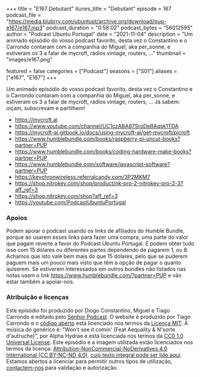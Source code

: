 +++
title = "E167 Debutant"
itunes_title = "Debutant"
episode = 167
podcast_file = "https://media.blubrry.com/ubuntupt/archive.org/download/pup-e167/e167.mp3"
podcast_duration = "0:58:02"
podcast_bytes = "56012595"
author = "Podcast Ubuntu Portugal"
date = "2021-11-04"
description = "Um animado episódio do vosso podcast favorito, desta vez o Constantino e o Carrondo contaram com a companhia do Miguel, aka per_sonne, e estiveram os 3 a falar de mycroft, rádios vintage, routers, …"
thumbnail = "images/e167.png"

featured = false
categories = ["Podcast"]
seasons = ["S01"]
aliases = ["e167", "E167"]
+++

Um animado episódio do vosso podcast favorito, desta vez o Constantino e o Carrondo contaram com a companhia do Miguel, aka per_sonne, e estiveram os 3 a falar de mycroft, rádios vintage, routers, …
Já sabem: oiçam, subscrevam e partilhem!

* https://mycroft.ai
* https://www.youtube.com/channel/UC1czABA87SroDeBAqsk1TDA
* https://mycroft-ai.gitbook.io/docs/using-mycroft-ai/get-mycroft/picroft
* https://www.humblebundle.com/books/raspberry-pi-uncut-books?partner=PUP
* https://www.humblebundle.com/books/coding-hardware-make-books?partner=PUP
* https://www.humblebundle.com/software/javascript-software?partner=PUP
* https://keychronwireless.referralcandy.com/3P2MKM7
* https://shop.nitrokey.com/shop/product/nk-pro-2-nitrokey-pro-2-3?aff_ref=3
* https://shop.nitrokey.com/shop?aff_ref=3
* https://youtube.com/PodcastUbuntuPortugal


### Apoios
Podem apoiar o podcast usando os links de afiliados do Humble Bundle, porque ao usarem esses links para fazer uma compra, uma parte do valor que pagam reverte a favor do Podcast Ubuntu Portugal.
E podem obter tudo isso com 15 dólares ou diferentes partes dependendo de pagarem 1, ou 8.
Achamos que isto vale bem mais do que 15 dólares, pelo que se puderem paguem mais um pouco mais visto que têm a opção de pagar o quanto quiserem.
Se estiverem interessados em outros bundles não listados nas notas usem o link https://www.humblebundle.com/?partner=PUP e vão estar também a apoiar-nos.

### Atribuição e licenças
Este episódio foi produzido por Diogo Constantino, Miguel e Tiago Carrondo e editado pelo [Senhor Podcast](https://senhorpodcast.pt/).
O website é produzido por Tiago Carrondo e o [código aberto](https://gitlab.com/podcastubuntuportugal/website) está licenciado nos termos da [Licença MIT](https://gitlab.com/podcastubuntuportugal/website/main/LICENSE).
A música do genérico é: "Won't see it comin' (Feat Aequality & N'sorte d'autruche)", por Alpha Hydrae e está licenciada nos termos da [CC0 1.0 Universal License](https://creativecommons.org/publicdomain/zero/1.0/).
Este episódio e a imagem utilizada estão licenciados nos termos da licença: [Attribution-NonCommercial-NoDerivatives 4.0 International (CC BY-NC-ND 4.0)](https://creativecommons.org/licenses/by-nc-nd/4.0/), [cujo texto integral pode ser lido aqui](https://creativecommons.org/licenses/by-nc-nd/4.0/legalcode). Estamos abertos a licenciar para permitir outros tipos de utilização, [contactem-nos](https://podcastubuntuportugal.org/contactos) para validação e autorização.

